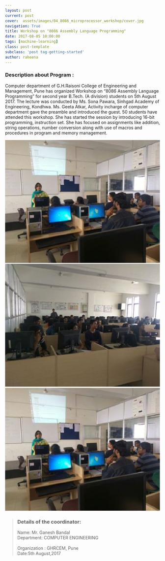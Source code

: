 ```yaml
---
layout: post
current: post
cover:  assets/images/04_8086_microprocessor_workshop/cover.jpg
navigation: True
title: Workshop on "8086 Assembly Language Programming"
date: 2017-08-05 10:00:00
tags: [machine-learning]
class: post-template
subclass: 'post tag-getting-started'
author: raheena
---
```




### Description about Program :

<p> Computer department of G.H.Raisoni College of Engineering and Management, Pune has organized Workshop on “8086 Assembly Language Programming” for second year B.Tech. (A division) students on 5th August 2017.  The lecture was conducted by Ms. Sona Pawara, Sinhgad Academy of Engineering, Kondhwa. Ms. Geeta Atkar, Activity incharge of computer department gave the preamble and introduced the guest.  50 students have attended this workshop. She has started the session by introducing 16-bit programming, instruction set. She has focused on assignments like addition, string operations, number conversion along with use of macros and procedures in program and memory management.

![students attending seminar](assets/images/04_8086_microprocessor_workshop/1.png  "microprocessor_8086_1")
![students attending seminar](assets/images/04_8086_microprocessor_workshop/2.png  "microprocessor_8086_2")
![students attending seminar](assets/images/04_8086_microprocessor_workshop/3.png  "microprocessor_8086_3")

> ### Details of the coordinator: <br>
> Name: Mr. Ganesh Bandal <br>
> Department: COMPUTER ENGINEERING <br>    
> Organization : GHRCEM, Pune <br>
> Date:5th August,2017

